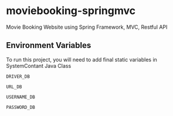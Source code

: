 # moviebooking-springmvc
Movie Booking Website using Spring Framework, MVC, Restful API

## Environment Variables

To run this project, you will need to add final static variables in SystemContant Java Class

`DRIVER_DB`

`URL_DB`

`USERNAME_DB`

`PASSWORD_DB`

